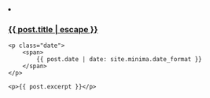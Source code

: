 
<li class='project'>
    <h3 class='font-weight-normal'>
        <a href="{{ post.url | relative_url }}">
            {{ post.title | escape }}
        </a>
    </h3>

    <p class="date">
        <span>
            {{ post.date | date: site.minima.date_format }}
        </span>
    </p>

    <p>{{ post.excerpt }}</p>
</li>
